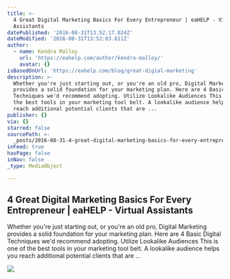 ```yaml
---
title: >-
  4 Great Digital Marketing Basics For Every Entrepreneur | eaHELP - Virtual
  Assistants
datePublished: '2016-08-31T13:52:17.024Z'
dateModified: '2016-08-31T13:52:03.811Z'
author:
  - name: Kendra Malloy
    url: 'https://eahelp.com/author/kendra-malloy/'
    avatar: {}
isBasedOnUrl: 'https://eahelp.com/blog/great-digial-marketing'
description: >-
  Whether you're just starting out, or you're an old pro, Digital Marketing
  provides a solid foundation for your marketing plan. Here are 4 Basic Digital
  Techniques we'd recommend adopting. Utilize Lookalike Audiences This is one of
  the best tools in your marketing tool belt. A lookalike audience helps you
  reach additional potential clients that are ...
publisher: {}
via: {}
starred: false
sourcePath: >-
  _posts/2016-08-31-4-great-digital-marketing-basics-for-every-entrepreneur-or-ea.md
inFeed: true
hasPage: false
inNav: false
_type: MediaObject

---
```

<article style=""><h1>4 Great Digital Marketing Basics For Every Entrepreneur | eaHELP - Virtual Assistants</h1><p>Whether you're just starting out, or you're an old pro, Digital Marketing provides a solid foundation for your marketing plan. Here are 4 Basic Digital Techniques we'd recommend adopting. Utilize Lookalike Audiences This is one of the best tools in your marketing tool belt. A lookalike audience helps you reach additional potential clients that are ...</p><img src="https://eahelp.com/wp-content/uploads/2016/05/Great-Digital-Marketing.jpg" /></article>